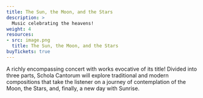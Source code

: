 ```yaml
---
title: The Sun, the Moon, and the Stars
description: >
  Music celebrating the heavens! 
weight: 4
resources:
- src: image.png
  title: The Sun, the Moon, and the Stars
buyTickets: true
---
```


A richly encompassing concert with works evocative of its title!
Divided into three parts, Schola Cantorum will explore traditional and modern compositions
that take the listener on a journey of contemplation of the Moon, the Stars, and, finally, a new
day with Sunrise.
